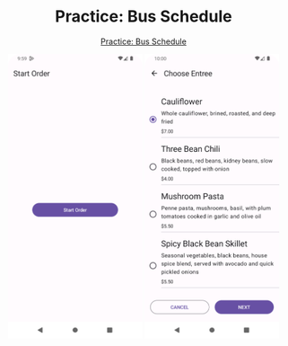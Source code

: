 <h1 align="center"> Practice: Bus Schedule </h1>

<p align="center">
  <a href="https://developer.android.com/courses/pathways/android-basics-compose-unit-6-pathway-2">Practice: Bus Schedule</a>
</p>

<p align="center">
  <img width="240" height="506" src="https://github.com/1Danieru/PracticeAddNavigation/blob/master/screenshots/1.png"/>
  <img width="240" height="506" src="https://github.com/1Danieru/PracticeAddNavigation/blob/master/screenshots/2.png"/>
</p>
